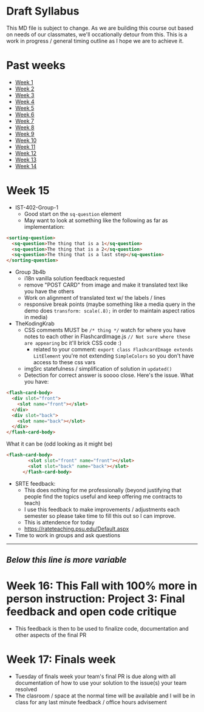 # Draft Syllabus
This MD file is subject to change. As we are building this course out based on needs of our classmates, we'll occationally detour from this. This is a work in progress / general timing outline as I hope we are to achieve it.

# Past weeks
- [Week 1](https://github.com/elmsln/edtechjoker/tree/master/fall-21/week-1)
- [Week 2](https://github.com/elmsln/edtechjoker/tree/master/fall-21/week-2)
- [Week 3](https://github.com/elmsln/edtechjoker/tree/master/fall-21/week-3)
- [Week 4](https://github.com/elmsln/edtechjoker/tree/master/fall-21/week-4)
- [Week 5](https://github.com/elmsln/edtechjoker/tree/master/fall-21/week-5)
- [Week 6](https://github.com/elmsln/edtechjoker/tree/master/fall-21/week-6)
- [Week 7](https://github.com/elmsln/edtechjoker/tree/master/fall-21/week-7)
- [Week 8](https://github.com/elmsln/edtechjoker/tree/master/fall-21/week-8)
- [Week 9](https://github.com/elmsln/edtechjoker/tree/master/fall-21/week-9)
- [Week 10](https://github.com/elmsln/edtechjoker/tree/master/fall-21/week-10)
- [Week 11](https://github.com/elmsln/edtechjoker/tree/master/fall-21/week-11)
- [Week 12](https://github.com/elmsln/edtechjoker/tree/master/fall-21/week-12)
- [Week 13](https://github.com/elmsln/edtechjoker/tree/master/fall-21/week-13)
- [Week 14](https://github.com/elmsln/edtechjoker/tree/master/fall-21/week-14)

# Week 15
- IST-402-Group-1
  - Good start on the `sq-question` element
  - May want to look at something like the following as far as implementation:
```html
<sorting-question>
  <sq-question>The thing that is a 1</sq-question>
  <sq-question>The thing that is a 2</sq-question>
  <sq-question>The thing that is a last step</sq-question>
</sorting-question>
```
- Group 3b4b
  - i18n vanilla solution feedback requested
  - remove "POST CARD" from image and make it translated text like you have the others
  - Work on alignment of translated text w/ the labels / lines
  - responsive break points (maybe something like a media query in the demo does `transform: scale(.8);` in order to maintain aspect ratios in media)
- TheKodingKrab
  - CSS comments MUST be `/* thing */` watch for where you have notes to each other in FlashcardImage.js `// Not sure where these are appearing` bc it'll brick CSS code :)
    - related to your comment: `export class FlashcardImage extends LitElement` you're not extending `SimpleColors` so you don't have access to these css vars
  - imgSrc statefulness / simplification of solution in `updated()`
  - Detection for correct answer is soooo close. Here's the issue.
What you have:
```html
<flash-card-body>
  <div slot="front">
    <slot name="front"></slot>
  </div>
  <div slot="back">
    <slot name="back"></slot>
  </div>
</flash-card-body>
```
What it can be (odd looking as it might be)
```html
<flash-card-body>
        <slot slot="front" name="front"></slot>
        <slot slot="back" name="back"></slot>
      </flash-card-body>
```

- SRTE feedback:
  - This does nothing for me professionally (beyond justifying that people find the topics useful and keep offering me contracts to teach)
  - I use this feedback to make improvements / adjustments each semester so please take time to fill this out so I can improve.
  - This is attendence for today
  - https://rateteaching.psu.edu/Default.aspx
- Time to work in groups and ask questions

---
*Below this line is more variable*
---

# Week 16: This Fall with 100% more in person instruction: Project 3: Final feedback and open code critique
- This feedback is then to be used to finalize code, documentation and other aspects of the final PR

# Week 17: Finals week
- Tuesday of finals week your team's final PR is due along with all documentation of how to use your solution to the issue(s) your team resolved
- The clasroom / space at the normal time will be available and I will be in class for any last minute feedback / office hours advisement
